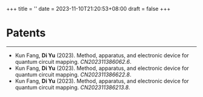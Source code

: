 +++
title = ''
date = 2023-11-10T21:20:53+08:00
draft = false
+++

# Patents
---
+ Kun Fang, **Di Yu** (2023). Method, apparatus, and electronic device for quantum circuit mapping. *CN202311386062.6*.
+ Kun Fang, **Di Yu** (2023). Method, apparatus, and electronic device for quantum circuit mapping. *CN202311386622.8*.
+ Kun Fang, **Di Yu** (2023). Method, apparatus, and electronic device for quantum circuit mapping. *CN202311386213.8*.